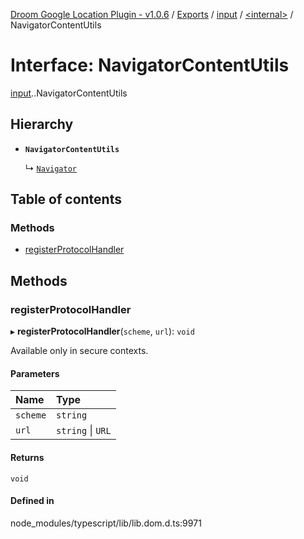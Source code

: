 [Droom Google Location Plugin - v1.0.6](../README.md) / [Exports](../modules.md) / [input](../modules/input.md) / [<internal\>](../modules/input._internal_.md) / NavigatorContentUtils

# Interface: NavigatorContentUtils

[input](../modules/input.md).[<internal>](../modules/input._internal_.md).NavigatorContentUtils

## Hierarchy

- **`NavigatorContentUtils`**

  ↳ [`Navigator`](input._internal_.Navigator.md)

## Table of contents

### Methods

- [registerProtocolHandler](input._internal_.NavigatorContentUtils.md#registerprotocolhandler)

## Methods

### registerProtocolHandler

▸ **registerProtocolHandler**(`scheme`, `url`): `void`

Available only in secure contexts.

#### Parameters

| Name | Type |
| :------ | :------ |
| `scheme` | `string` |
| `url` | `string` \| `URL` |

#### Returns

`void`

#### Defined in

node_modules/typescript/lib/lib.dom.d.ts:9971

